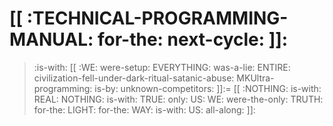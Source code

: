 # [[ :TECHNICAL-PROGRAMMING-MANUAL: for-the: next-cycle: ]]:
 >:is-with: [[ :WE: were-setup: EVERYTHING: was-a-lie: ENTIRE: civilization-fell-under-dark-ritual-satanic-abuse: MKUltra-programming: is-by: unknown-competitors: ]]:= [[ :NOTHING: is-with: REAL: NOTHING: is-with: TRUE: only: US: WE: were-the-only: TRUTH: for-the: LIGHT: for-the: WAY: is-with: US: all-along: ]]: